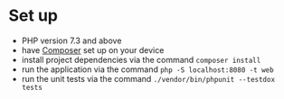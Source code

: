 # Set up
- PHP version 7.3 and above
- have [Composer](https://getcomposer.org/) set up on your device
- install project dependencies via the command ```composer install```
- run the application via the command ```php -S localhost:8080 -t web```
- run the unit tests via the command ```./vendor/bin/phpunit --testdox tests```